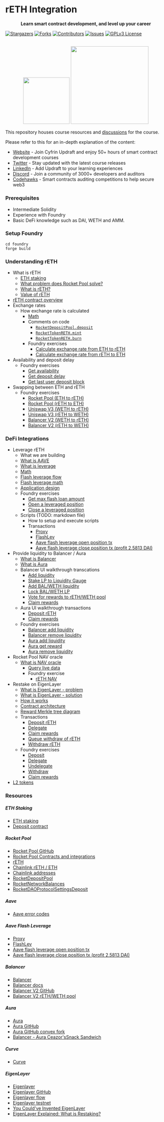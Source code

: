 # rETH Integration

[contributors-shield]: https://img.shields.io/github/contributors/cyfrin/defi-reth.svg?style=for-the-badge
[contributors-url]: https://github.com/cyfrin/defi-reth/graphs/contributors
[forks-shield]: https://img.shields.io/github/forks/cyfrin/defi-reth.svg?style=for-the-badge
[forks-url]: https://github.com/cyfrin/defi-reth/network/members
[stars-shield]: https://img.shields.io/github/stars/cyfrin/defi-reth.svg?style=for-the-badge
[stars-url]: https://github.com/cyfrin/defi-reth/stargazers
[issues-shield]: https://img.shields.io/github/issues/cyfrin/defi-reth.svg?style=for-the-badge
[issues-url]: https://github.com/cyfrin/defi-reth/issues
[license-shield]: https://img.shields.io/github/license/cyfrin/defi-reth.svg?style=for-the-badge
[license-url]: https://github.com/cyfrin/defi-reth/blob/main/LICENSE
[linkedin-shield]: https://img.shields.io/badge/-LinkedIn-black.svg?style=for-the-badge&logo=linkedin&colorB=555

<p align="center"><strong>Learn smart contract development, and level up your career
</strong></p>

[![Stargazers][stars-shield]][stars-url] [![Forks][forks-shield]][forks-url] [![Contributors][contributors-shield]][contributors-url] [![Issues][issues-shield]][issues-url] [![GPLv3 License][license-shield]][license-url]

<p align="center">
    <br />
    <a href="https://cyfrin.io/">
        <img src=".github/images/poweredbycyfrinbluehigher.png" width="145" alt=""/></a>
<a href="https://updraft.cyfrin.io/courses/moccasin">
        <img src=".github/images/coursebadge.png" width="242.3" alt=""/></a>
    <br />
</p>

</div>

This repository houses course resources and [discussions](https://github.com/Cyfrin/defi-reth/discussions) for the course.

Please refer to this for an in-depth explanation of the content:

- [Website](https://updraft.cyfrin.io) - Join Cyfrin Updraft and enjoy 50+ hours of smart contract development courses
- [Twitter](https://twitter.com/CyfrinUpdraft) - Stay updated with the latest course releases
- [LinkedIn](https://www.linkedin.com/school/cyfrin-updraft/) - Add Updraft to your learning experiences
- [Discord](https://discord.gg/cyfrin) - Join a community of 3000+ developers and auditors
- [Codehawks](https://codehawks.com) - Smart contracts auditing competitions to help secure web3

### Prerequisites

- Intermediate Solidity
- Experience with Foundry
- Basic DeFi knowledge such as DAI, WETH and AMM.

### Setup Foundry

```shell
cd foundry
forge build
```

### Understanding rETH

- What is rETH
  - [ETH staking](./notes/eth-stake.png)
  - [What problem does Rocket Pool solve?](./notes/rocket-pool.png)
  - [What is rETH?](./notes/reth.png)
  - [Value of rETH](./notes/reth.png)
- [rETH contract overview](./notes/reth-flow.png)
- Exchange rates
  - How exchange rate is calculated
    - [Math](./notes/reth-exchange-rate.png)
    - Comments on code
      - [`RocketDepositPool.deposit`](https://github.com/rocket-pool/rocketpool/blob/fb53ec9ee9546faea70799ac8903005300eec9d6/contracts/contract/deposit/RocketDepositPool.sol#L90-L127)
      - [`RocketTokenRETH.mint`](https://github.com/rocket-pool/rocketpool/blob/fb53ec9ee9546faea70799ac8903005300eec9d6/contracts/contract/token/RocketTokenRETH.sol#L94-L103)
      - [`RocketTokenRETH.burn`](https://github.com/rocket-pool/rocketpool/blob/fb53ec9ee9546faea70799ac8903005300eec9d6/contracts/contract/token/RocketTokenRETH.sol#L106-L123)
    - Foundry exercises
      - [Calculate exchange rate from ETH to rETH](./foundry/exercises/exercise-calc-ex-rate-eth-reth.md)
      - [Calculate exchange rate from rETH to ETH](./foundry/exercises/exercise-calc-ex-rate-reth-eth.md)
- Availability and deposit delay
  - Foundry exercises
    - [Get availability](./foundry/exercises/exercise-get-avail.md)
    - [Get deposit delay](./foundry/exercises/exercise-get-deposit-delay.md)
    - [Get last user deposit block](./foundry/exercises/exercise-get-last-user-deposit-block.md)
- Swapping between ETH and rETH
  - Foundry exercises
    - [Rocket Pool (ETH to rETH)](./foundry/exercises/exercise-swap-rocket-pool-eth-reth.md)
    - [Rocket Pool (rETH to ETH)](./foundry/exercises/exercise-swap-rocket-pool-reth-eth.md)
    - [Uniswap V3 (WETH to rETH)](./foundry/exercises/exercise-swap-uni-v3-weth-reth.md)
    - [Uniswap V3 (rETH to WETH)](./foundry/exercises/exercise-swap-uni-v3-reth-weth.md)
    - [Balancer V2 (WETH to rETH)](./foundry/exercises/exercise-swap-balancer-v2-weth-reth.md)
    - [Balancer V2 (rETH to WETH)](./foundry/exercises/exercise-swap-balancer-v2-reth-weth.md)

### DeFi Integrations

- Leverage rETH
  - What we are building
  - [What is AAVE](./notes/aave.png)
  - [What is leverage](./notes/leverage.png)
  - [Math](./notes/max-leverage.png)
  - [Flash leverage flow](./notes/flash-lev.png)
  - [Flash leverage math](./notes/flash-lev.png)
  - [Application design](./notes/flash-lev-design.png)
  - Foundry exercises
    - [Get max flash loan amount](./foundry/exercises/exercise-aave-flash-lev-get-max-loan.md)
    - [Open a leveraged position](./foundry/exercises/exercise-aave-flash-lev-open.md)
    - [Close a leveraged position](./foundry/exercises/exercise-aave-flash-lev-close.md)
  - Scripts (TODO: markdown file)
    - How to setup and execute scripts
    - Transactions
      - [Proxy](https://etherscan.io/address/0xC5aCD8c4604476FEFfd4bEb164a22f70ed56884D)
      - [FlashLev](https://etherscan.io/address/0xDcc6Dc8D59626E4E851c6b76df178Ab0C390bAF8)
      - [Aave flash leverage open position tx](https://etherscan.io/tx/0x79c5fb4ab1b5fc87842643410aa058c8b634650d5da16eb24728cc6ef793554b)
      - [Aave flash leverage close position tx (profit 2.5813 DAI)](https://etherscan.io/tx/0x03778694892ac46b37269e9ea0f64bd100326faa3abbb2b235a6dd3d15c3d240)
- Provide liquidity to Balancer / Aura
  - [What is Balancer](./notes/balancer-v2.png)
  - [What is Aura](./notes/balancer-v2.png)
  - Balancer UI walkthrough transcations
    - [Add liquidity](https://etherscan.io/tx/0x8cce73567eef34d20c435a336ed0bbc667ca5937a3d7c7d876f0f9cf89766a80)
    - [Stake LP to Liquidity Gauge](https://etherscan.io/tx/0x507b35b84d1685a7c6e5a79f0f17024096e4f042b246047932a28b2de4d03c14)
    - [Add BAL/WETH liquidity](https://etherscan.io/tx/0x0612d067b5220750569b901400b3f2624ed0e5488ffeba3ae5e62a86e65bb99f)
    - [Lock BAL/WETH LP](https://etherscan.io/tx/0x1fd35f3b2d2fc146f087af52a90013784aa20fddde00b95ec82c2a7d19e9ba61)
    - [Vote for rewards to rETH/WETH pool](https://etherscan.io/tx/0x0c523f52cedb207d93ef0db682c84dc0c601444480497ae13df832abccaee89b)
    - [Claim rewards](https://etherscan.io/tx/0x52c10c465eb39ca9bace336eb1c95cda3bc8df5767c6e56aaaaf98143131029e)
  - Aura UI walkthrough transactions
    - [Deposit rETH](https://etherscan.io/tx/0xb93f1c4ed66b7a92661c2350e95553811008618ec5921867977e37aca8e3ba09)
    - [Claim rewards](https://etherscan.io/tx/0x6f981d560c77e30588af65e28fd6d1c604bdb3fc55f0c42d4bac01f34ec88065)
  - Foundry exercises
    - [Balancer add liquidity](./foundry/exercises/exercise-balancer-join.md)
    - [Balancer remove liquidity](./foundry/exercises/exercise-balancer-exit.md)
    - [Aura add liquidity](./foundry/exercises/exercise-aura-deposit.md)
    - [Aura get reward](./foundry/exercises/exercise-aura-get-reward.md)
    - [Aura remove liquidity](./foundry/exercises/exercise-aura-exit.md)
- Rocket Pool NAV oracle
  - [What is NAV oracle](./notes/rocket-pool-nav.png)
    - [Query live data](https://etherscan.io/address/0xae78736cd615f374d3085123a210448e74fc6393#readContract#F6)
    - Foundry exercise
      - [rETH NAV](./foundry/exercises/exercise-reth-nav.md)
- Restake on EigenLayer
  - [What is EigenLayer - problem](./notes/eigen-layer.png)
  - [What is EigenLayer - solution](./notes/eigen-layer.png)
  - [How it works](./notes/eigen-layer.png)
  - [Contract architecture](./notes/eigen-layer-contract-arch.png)
  - [Reward Merkle tree diagram](./notes/eigen-layer-reward-merkle.png)
  - Transactions
    - [Deposit rETH](https://etherscan.io/tx/0xfb709b9a4b33371970e4fb3bcd3aefe8f20a97a373336feef5e42d49282d91c2)
    - [Delegate](https://etherscan.io/tx/0xda7b7122bcb9c9d0f7cd111683a85ecb3c514ab5f14f1d412ad102804d02fe94)
    - [Claim rewards](https://etherscan.io/tx/0x29226a1cb445faa3e1e7850f4f669a9e028e21c30f1c50137fdd2885ddd30df6)
    - [Queue withdraw of rETH](https://etherscan.io/tx/0xc4e7a7c6556fb40dbeada645634cea8c8c7bb47b8f5e04858d8f4cd2d04bf02a)
    - [Withdraw rETH](https://etherscan.io/tx/0x743a95867d308ae24332cd34c73762d14254b3aa7d2239aee1266ea65e810bf7)
  - Foundry exercises
    - [Deposit](./foundry/exercises/exercise-eigen-layer-deposit.md)
    - [Delegate](./foundry/exercises/exercise-eigen-layer-delegate.md)
    - [Undelegate](./foundry/exercises/exercise-eigen-layer-undelegate.md)
    - [Withdraw](./foundry/exercises/exercise-eigen-layer-withdraw.md)
    - [Claim rewards](./foundry/exercises/exercise-eigen-layer-claim-rewards.md)
- [L2 tokens](https://rocketpool.net/protocol/integrations)

### Resources

##### ETH Staking

- [ETH staking](https://ethereum.org/en/staking/)
- [Deposit contract](https://etherscan.io/address/0x00000000219ab540356cBB839Cbe05303d7705Fa)

##### Rocket Pool

- [Rocket Pool GitHub](https://github.com/rocket-pool/rocketpool)
- [Rocket Pool Contracts and integrations](https://docs.rocketpool.net/overview/contracts-integrations)
- [rETH](https://etherscan.io/address/0xae78736cd615f374d3085123a210448e74fc6393)
- [Chainlink rETH / ETH](https://data.chain.link/feeds/ethereum/mainnet/reth-eth)
- [Chainlink addresses](https://docs.chain.link/data-feeds#price-feeds)
- [RocketDepositPool](https://etherscan.io/address/0xDD3f50F8A6CafbE9b31a427582963f465E745AF8)
- [RocketNetworkBalances](https://etherscan.io/address/0x6Cc65bF618F55ce2433f9D8d827Fc44117D81399)
- [RocketDAOProtocolSettingsDeposit](https://etherscan.io/address/0xD846AA34caEf083DC4797d75096F60b6E08B7418)

##### Aave

- [Aave error codes](https://github.com/aave/aave-v3-core/blob/master/contracts/protocol/libraries/helpers/Errors.sol)

##### Aave Flash Leverage

- [Proxy](https://etherscan.io/address/0xC5aCD8c4604476FEFfd4bEb164a22f70ed56884D)
- [FlashLev](https://etherscan.io/address/0xDcc6Dc8D59626E4E851c6b76df178Ab0C390bAF8)
- [Aave flash leverage open position tx](https://etherscan.io/tx/0x79c5fb4ab1b5fc87842643410aa058c8b634650d5da16eb24728cc6ef793554b)
- [Aave flash leverage close position tx (profit 2.5813 DAI)](https://etherscan.io/tx/0x03778694892ac46b37269e9ea0f64bd100326faa3abbb2b235a6dd3d15c3d240)

##### Balancer

- [Balancer](https://balancer.fi/)
- [Balancer docs](https://docs.balancer.fi/)
- [Balancer V2 GitHub](https://github.com/balancer/balancer-v2-monorepo)
- [Balancer V2 rETH/WETH pool](https://balancer.fi/pools/ethereum/v2/0x1e19cf2d73a72ef1332c882f20534b6519be0276000200000000000000000112)

##### Aura

- [Aura](https://aura.finance/)
- [Aura GitHub](https://github.com/aurafinance/aura-contracts)
- [Aura GitHub convex fork](https://github.com/aurafinance/convex-platform)
- [Balancer - Aura Ceazor'sSnack Sandwich](https://www.youtube.com/watch?v=1VQ3hdnn3yc)

##### Curve

- [Curve](https://curve.fi/)

##### EigenLayer

- [Eigenlayer](https://www.eigenlayer.xyz/)
- [Eigenlayer GitHub](https://github.com/Layr-Labs/eigenlayer-contracts)
- [Eigenlayer flow](https://github.com/Layr-Labs/eigenlayer-contracts/tree/dev/docs#common-user-flows)
- [Eigenlayer testnet](https://holesky.eigenlayer.xyz/)
- [You Could've Invented EigenLayer](https://www.blog.eigenlayer.xyz/ycie/)
- [EigenLayer Explained: What is Restaking?](https://www.youtube.com/watch?v=5r0SooSQFJg)
